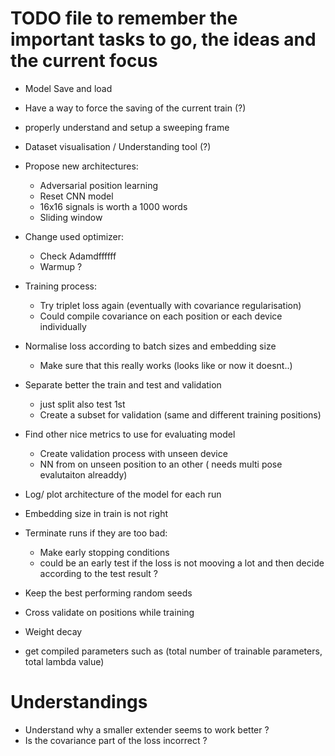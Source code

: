 # TODO file to remember the important tasks to go, the ideas and the current focus

- Model Save and load 
- Have a way to force the saving of the current train (?)
- properly understand and setup a sweeping frame
- Dataset visualisation / Understanding tool (?)

- Propose new architectures:
    - Adversarial position learning
    - Reset CNN model
    - 16x16 signals is worth a 1000 words
    - Sliding window

- Change used optimizer:
    - Check Adamdffffff
    - Warmup ?

- Training process:
    - Try triplet loss again (eventually with covariance regularisation)
    - Could compile covariance on each position or each device individually

- Normalise loss according to batch sizes and embedding size
    - Make sure that this really works (looks like or now it doesnt..)

- Separate better the train and test and validation 
    - just split also test 1st
    - Create a subset for validation (same and different training positions)

- Find other nice metrics to use for evaluating model
    - Create validation process with unseen device
    - NN from on unseen position to an other ( needs multi pose evalutaiton alreaddy)

- Log/ plot architecture of the model for each run

- Embedding size in train is not right

- Terminate runs if they are too bad:
    - Make early stopping conditions
    - could be an early test if the loss is not mooving a lot and then decide according to the test result ?

- Keep the best performing random seeds

- Cross validate on positions while training

- Weight decay

- get compiled parameters such as (total number of trainable parameters, total lambda value)

# Understandings

- Understand why a smaller extender seems to work better ?
- Is the covariance part of the loss incorrect ?